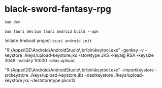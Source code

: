 # black-sword-fantasy-rpg

`bun dev`

`bun tauri dev`
`bun tauri android build --apk`

Initiate Android project
`tauri android init`

"R:\Apps\IDE\Android\AndroidStudio\jbr\bin\keytool.exe" -genkey -v -keystore ./keys/upload-keystore.jks -storetype JKS -keyalg RSA -keysize 2048 -validity 10000 -alias upload

"R:\Apps\IDE\Android\AndroidStudio\jbr\bin\keytool.exe" -importkeystore -srckeystore ./keys/upload-keystore.jks -destkeystore ./keys/upload-keystore.jks -deststoretype pkcs12